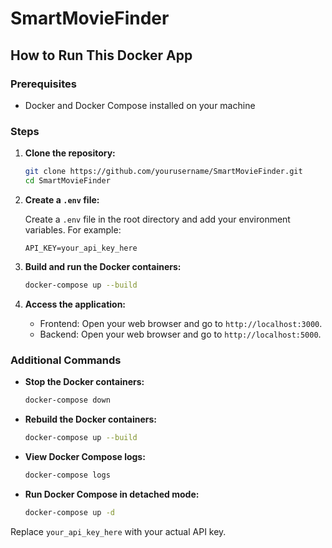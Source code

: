 # SmartMovieFinder

## How to Run This Docker App

### Prerequisites

- Docker and Docker Compose installed on your machine

### Steps

1. **Clone the repository:**

   ```sh
   git clone https://github.com/yourusername/SmartMovieFinder.git
   cd SmartMovieFinder
   ```

2. **Create a `.env` file:**

   Create a `.env` file in the root directory and add your environment variables. For example:

   ```env
   API_KEY=your_api_key_here
   ```

3. **Build and run the Docker containers:**

   ```sh
   docker-compose up --build
   ```

4. **Access the application:**

   - Frontend: Open your web browser and go to `http://localhost:3000`.
   - Backend: Open your web browser and go to `http://localhost:5000`.

### Additional Commands

- **Stop the Docker containers:**

  ```sh
  docker-compose down
  ```

- **Rebuild the Docker containers:**

  ```sh
  docker-compose up --build
  ```

- **View Docker Compose logs:**

  ```sh
  docker-compose logs
  ```

- **Run Docker Compose in detached mode:**

  ```sh
  docker-compose up -d
  ```

Replace `your_api_key_here` with your actual API key.
